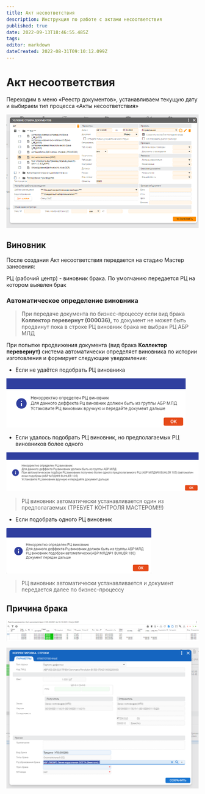 ```yaml
---
title: Акт несоответствия
description: Инструкция по работе с актами несоответствия
published: true
date: 2022-09-13T18:46:55.485Z
tags: 
editor: markdown
dateCreated: 2022-08-31T09:10:12.099Z
---
```


# Акт несоответствия

Переходим в меню «Реестр документов», устанавливаем текущую дату и выбираем тип процесса «Акты несоответствия»

![](<../../../assets/0 (60).png>)

## Виновник

После создания Акт несоответствия передается на стадию Мастер занесения:

РЦ (рабочий центр) - виновник брака. По умолчанию передается РЦ на котором выявлен брак

### Автоматическое определение виновника


>При передаче документа по бизнес-процессу если вид брака **Коллектор перевернут (000036),** то документ не может быть продвинут пока в строке РЦ виновник брака не выбран РЦ АБР МЛД



При попытке продвижения документа (вид брака **Коллектор перевернут)** система автоматически определяет виновника по истории изготовления и формирует следующие уведомление:

* Если не удаётся подобрать РЦ виновника

![](<../../../assets/image (579).png>)

* Если удалось подобрать РЦ виновник, но предполагаемых РЦ виновников более одного

![](<../../../assets/image (663).png>)


>РЦ виновник автоматически устанавливается один из предполагаемых (ТРЕБУЕТ КОНТРОЛЯ МАСТЕРОМ!!!)

* Если подобрать одного РЦ виновник

![](<../../../assets/image (108).png>)


>РЦ виновник автоматически устанавливается и документ передается далее по бизнес-процессу

## Причина брака

![](<../../../assets/image (594).png>)

![](<../../../assets/image (854).png>)

